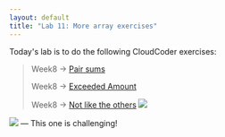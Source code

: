 ```yaml
---
layout: default
title: "Lab 11: More array exercises"
---
```


Today's lab is to do the following CloudCoder exercises:

> Week8 &rarr; [Pair sums](https://cs.ycp.edu/cloudcoder/#exercise?c=8,p=228)
>
> Week8 &rarr; [Exceeded Amount](https://cs.ycp.edu/cloudcoder/#exercise?c=8,p=229)
>
> Week8 &rarr; [Not like the others](https://cs.ycp.edu/cloudcoder/#exercise?c=8,p=230) <img src="{{site.url}}/images/goldstar-tiny.png" />

<img src="{{site.url}}/img/goldstar-tiny.png" /> &mdash; This one is challenging!
